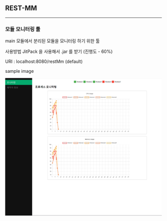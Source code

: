 
## REST-MM 

--- 
###  모듈 모니터링 툴 


main 모듈에서 분리된 모듈을 모니터링 하기 위한 툴



사용방법 
JitPack 을 사용해서 .jar 를 받기 (진행도 - 60%)


URI : localhost:8080/restMm (default)


sample image 

![sample.png](sample.png)